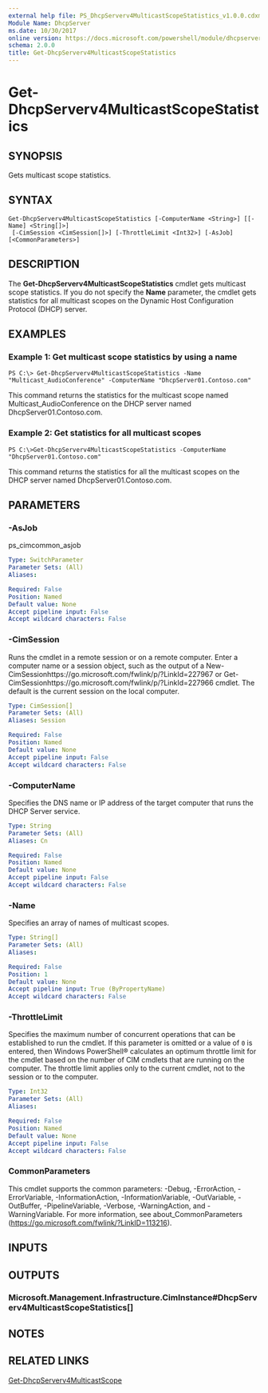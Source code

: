 ```yaml
---
external help file: PS_DhcpServerv4MulticastScopeStatistics_v1.0.0.cdxml-help.xml
Module Name: DhcpServer
ms.date: 10/30/2017
online version: https://docs.microsoft.com/powershell/module/dhcpserver/get-dhcpserverv4multicastscopestatistics?view=windowsserver2012r2-ps&wt.mc_id=ps-gethelp
schema: 2.0.0
title: Get-DhcpServerv4MulticastScopeStatistics
---
```


# Get-DhcpServerv4MulticastScopeStatistics

## SYNOPSIS
Gets multicast scope statistics.

## SYNTAX

```
Get-DhcpServerv4MulticastScopeStatistics [-ComputerName <String>] [[-Name] <String[]>]
 [-CimSession <CimSession[]>] [-ThrottleLimit <Int32>] [-AsJob] [<CommonParameters>]
```

## DESCRIPTION
The **Get-DhcpServerv4MulticastScopeStatistics** cmdlet gets multicast scope statistics.
If you do not specify the **Name** parameter, the cmdlet gets statistics for all multicast scopes on the Dynamic Host Configuration Protocol (DHCP) server.

## EXAMPLES

### Example 1: Get multicast scope statistics by using a name
```
PS C:\> Get-DhcpServerv4MulticastScopeStatistics -Name "Multicast_AudioConference" -ComputerName "DhcpServer01.Contoso.com"
```

This command returns the statistics for the multicast scope named Multicast_AudioConference on the DHCP server named DhcpServer01.Contoso.com.

### Example 2: Get statistics for all multicast scopes
```
PS C:\>Get-DhcpServerv4MulticastScopeStatistics -ComputerName "DhcpServer01.Contoso.com"
```

This command returns the statistics for all the multicast scopes on the DHCP server named DhcpServer01.Contoso.com.

## PARAMETERS

### -AsJob
ps_cimcommon_asjob

```yaml
Type: SwitchParameter
Parameter Sets: (All)
Aliases: 

Required: False
Position: Named
Default value: None
Accept pipeline input: False
Accept wildcard characters: False
```

### -CimSession
Runs the cmdlet in a remote session or on a remote computer.
Enter a computer name or a session object, such as the output of a New-CimSessionhttps://go.microsoft.com/fwlink/p/?LinkId=227967 or Get-CimSessionhttps://go.microsoft.com/fwlink/p/?LinkId=227966 cmdlet.
The default is the current session on the local computer.

```yaml
Type: CimSession[]
Parameter Sets: (All)
Aliases: Session

Required: False
Position: Named
Default value: None
Accept pipeline input: False
Accept wildcard characters: False
```

### -ComputerName
Specifies the DNS name or IP address of the target computer that runs the DHCP Server service.

```yaml
Type: String
Parameter Sets: (All)
Aliases: Cn

Required: False
Position: Named
Default value: None
Accept pipeline input: False
Accept wildcard characters: False
```

### -Name
Specifies an array of names of multicast scopes.

```yaml
Type: String[]
Parameter Sets: (All)
Aliases: 

Required: False
Position: 1
Default value: None
Accept pipeline input: True (ByPropertyName)
Accept wildcard characters: False
```

### -ThrottleLimit
Specifies the maximum number of concurrent operations that can be established to run the cmdlet.
If this parameter is omitted or a value of `0` is entered, then Windows PowerShell® calculates an optimum throttle limit for the cmdlet based on the number of CIM cmdlets that are running on the computer.
The throttle limit applies only to the current cmdlet, not to the session or to the computer.

```yaml
Type: Int32
Parameter Sets: (All)
Aliases: 

Required: False
Position: Named
Default value: None
Accept pipeline input: False
Accept wildcard characters: False
```

### CommonParameters
This cmdlet supports the common parameters: -Debug, -ErrorAction, -ErrorVariable, -InformationAction, -InformationVariable, -OutVariable, -OutBuffer, -PipelineVariable, -Verbose, -WarningAction, and -WarningVariable. For more information, see about_CommonParameters (https://go.microsoft.com/fwlink/?LinkID=113216).

## INPUTS

## OUTPUTS

### Microsoft.Management.Infrastructure.CimInstance#DhcpServerv4MulticastScopeStatistics[]

## NOTES

## RELATED LINKS

[Get-DhcpServerv4MulticastScope](./Get-DhcpServerv4MulticastScope.md)

